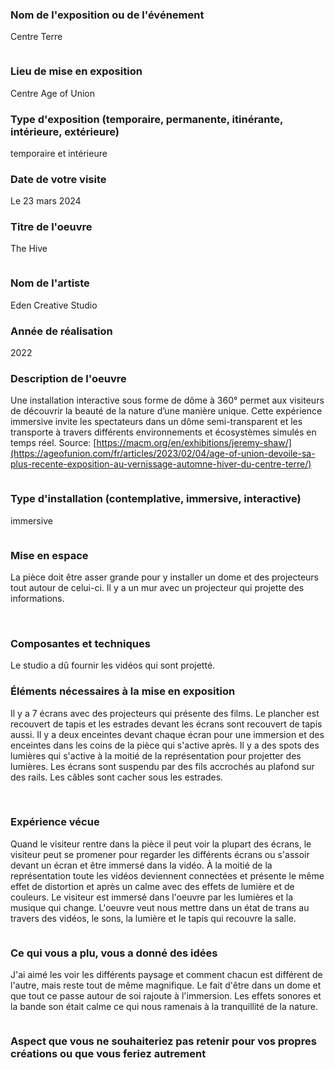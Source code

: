 ### Nom de l'exposition ou de l'événement
Centre Terre 

![]()
 
### Lieu de mise en exposition
Centre Age of Union

 
### Type d'exposition (temporaire, permanente, itinérante, intérieure, extérieure)
temporaire et intérieure
 
### Date de votre visite
Le 23 mars 2024
 
### Titre de l'oeuvre
The Hive

![]()
 
### Nom de l'artiste
Eden Creative Studio
 
### Année de réalisation
2022
 
### Description de l'oeuvre
Une installation interactive sous forme de dôme à 360° permet aux visiteurs de découvrir la beauté de la nature d’une manière unique. Cette expérience immersive invite les spectateurs dans un dôme semi-transparent et les transporte à travers différents environnements et écosystèmes simulés en temps réel.
Source: [https://macm.org/en/exhibitions/jeremy-shaw/](https://ageofunion.com/fr/articles/2023/02/04/age-of-union-devoile-sa-plus-recente-exposition-au-vernissage-automne-hiver-du-centre-terre/)

![]()

 
### Type d'installation (contemplative, immersive, interactive)
immersive 

![]()
 
### Mise en espace
La pièce doit être asser grande pour y installer un dome et des projecteurs tout autour de celui-ci. Il y a un mur avec un projecteur qui projette des informations.

![]()
![]()
 
### Composantes et techniques
Le studio a dû fournir les vidéos qui sont projetté.
 
### Éléments nécessaires à la mise en exposition
Il y a 7 écrans avec des projecteurs qui présente des films. Le plancher est recouvert de tapis et les estrades devant les écrans sont recouvert de tapis aussi. Il y a deux enceintes devant chaque écran pour une immersion et des enceintes dans les coins de la pièce qui s'active après. Il y a des spots des lumières qui s'active à la moitié de la représentation pour projetter des lumières. Les écrans sont suspendu par des fils accrochés au plafond sur des rails. Les câbles sont cacher sous les estrades.

![]()
![]()
### Expérience vécue
Quand le visiteur rentre dans la pièce il peut voir la plupart des écrans, le visiteur peut se promener pour regarder les différents écrans ou s'assoir devant un écran et être immersé dans la vidéo. À la moitié de la représentation toute les vidéos deviennent connectées et présente le même effet de distortion et après un calme avec des effets de lumière et de couleurs. Le visiteur est immersé dans l'oeuvre par les lumières et la musique qui change. L'oeuvre veut nous mettre dans un état de trans au travers des vidéos, le sons, la lumière et le tapis qui recouvre la salle.

![]()
 
### Ce qui vous a plu, vous a donné des idées
J'ai aimé les voir les différents paysage et comment chacun est différent de l'autre, mais reste tout de même magnifique. Le fait d'être dans un dome et que tout ce passe autour de soi rajoute à l'immersion. Les effets sonores et la bande son était calme ce qui nous ramenais à la tranquillité de la nature.

![]()
 
### Aspect que vous ne souhaiteriez pas retenir pour vos propres créations ou que vous feriez autrement

